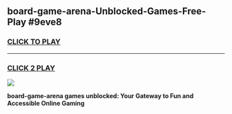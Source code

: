 
## board-game-arena-Unblocked-Games-Free-Play #9eve8
<h3>
<a href="https://us.freeplayer.one?title=board-game-arena&ref=9M">CLICK TO PLAY</a></h3>
<hr>

<h3>
<a href="https://us.freeplayer.one?title=board-game-arena&ref=9M">CLICK 2 PLAY</a>
  
</h3>

<a href="https://us.freeplayer.one?title=board-game-arena&ref=9M"><img src="https://clearcache.store/games.png"></a>


**board-game-arena games unblocked: Your Gateway to Fun and Accessible Online Gaming**
